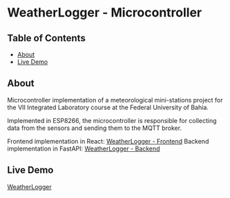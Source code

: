 # WeatherLogger - Microcontroller

## Table of Contents
+ [About](#about)
+ [Live Demo](#demo)

## About <a name = "about"></a>
Microcontroller implementation of a meteorological mini-stations project for the VII Integrated Laboratory course at the Federal University of Bahia.

Implemented in ESP8266, the microcontroller is responsible for collecting data from the sensors and sending them to the MQTT broker.

Frontend implementation in React: [WeatherLogger - Frontend](https://github.com/b-rbmp/weatherlogger-front)
Backend implementation in FastAPI: [WeatherLogger - Backend](https://github.com/b-rbmp/weatherlogger-backend)

## Live Demo <a name = "demo"></a>

[WeatherLogger](https://weatherlogger.vercel.app/)

